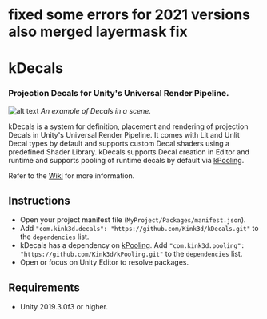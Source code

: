 # fixed some errors for 2021 versions also merged layermask fix
# kDecals
### Projection Decals for Unity's Universal Render Pipeline.

![alt text](https://github.com/Kink3d/kDecals/wiki/Images/Home00.png?raw=true)
*An example of Decals in a scene.*

kDecals is a system for definition, placement and rendering of projection Decals in Unity's Universal Render Pipeline. It comes with Lit and Unlit Decal types by default and supports custom Decal shaders using a predefined Shader Library. kDecals supports Decal creation in Editor and runtime and supports pooling of runtime decals by default via [kPooling](https://github.com/Kink3d/kPooling).

Refer to the [Wiki](https://github.com/Kink3d/kDecals/wiki/Home) for more information.

## Instructions
- Open your project manifest file (`MyProject/Packages/manifest.json`).
- Add `"com.kink3d.decals": "https://github.com/Kink3d/kDecals.git"` to the `dependencies` list.
- kDecals has a dependency on [kPooling](https://github.com/Kink3d/kPooling). Add `"com.kink3d.pooling": "https://github.com/Kink3d/kPooling.git"` to the `dependencies` list.
- Open or focus on Unity Editor to resolve packages.

## Requirements
- Unity 2019.3.0f3 or higher.
